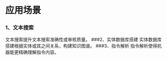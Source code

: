 # 应用场景

### 1、文本搜索
文本搜索提升文本搜索准确性或审核质量。
###2、实体数据库搭建
实体数据库搭建根据实体或其之间关系，构建知识图谱。
###3、指令解析
指令解析使得机器能更精确理解指令内容。